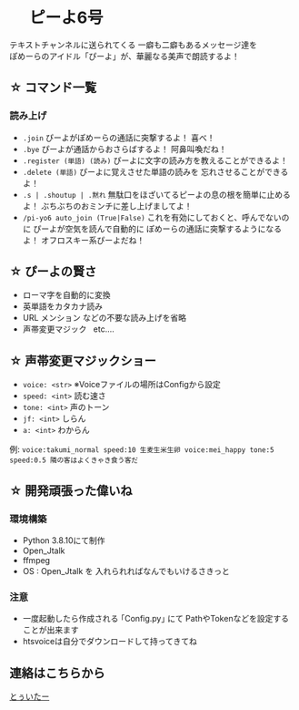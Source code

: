 # &nbsp;　ピーよ6号

テキストチャンネルに送られてくる 一癖も二癖もあるメッセージ達を<br>ぽめーらのアイドル「ぴーよ」が、華麗なる美声で朗読するよ！<br>


## ☆ コマンド一覧
### 読み上げ
- `.join` ぴーよがぽめーらの通話に突撃するよ！ 喜べ！
- `.bye` ぴーよが通話からおさらばするよ！ 阿鼻叫喚だね！
- `.register (単語) (読み)` ぴーよに文字の読み方を教えることができるよ！
- `.delete (単語)` ぴーよに覚えさせた単語の読みを 忘れさせることができるよ！
- `.s | .shoutup | .黙れ` 無駄口をほざいてるピーよの息の根を簡単に止めるよ！ ぶちぶちのおミンチに差し上げましてよ！
- `/pi-yo6 auto_join (True|False)` これを有効にしておくと、呼んでないのに ぴーよが空気を読んで自動的に ぽめーらの通話に突撃するようになるよ！ オフロスキー系ぴーよだね！<br>


## ☆ ぴーよの賢さ
- ローマ字を自動的に変換
- 英単語をカタカナ読み
- URL メンション などの不要な読み上げを省略
- 声帯変更マジック &nbsp; etc....

## ☆ 声帯変更マジックショー
- `voice: <str>` ※Voiceファイルの場所はConfigから設定
- `speed: <int>` 読む速さ
- `tone: <int>` 声のトーン
- `jf: <int>` しらん
- `a: <int>` わからん

例:
`voice:takumi_normal speed:10 生麦生米生卵 voice:mei_happy tone:5 speed:0.5 隣の客はよくきゃき食う客だ`<br>

## ☆ 開発頑張った偉いね

### 環境構築
- Python 3.8.10にて制作
- Open_Jtalk
- ffmpeg
- OS : Open_Jtalk を 入れられればなんでもいけるさきっと

### 注意
- 一度起動したら作成される ｢Config.py｣ にて PathやTokenなどを設定することが出来ます
- htsvoiceは自分でダウンロードして持ってきてね<br>

## 連絡はこちらから
[とぅいたー](https://twitter.com/Ryukkun8)
